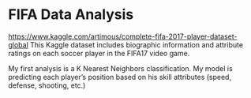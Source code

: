 # FIFA Data Analysis

https://www.kaggle.com/artimous/complete-fifa-2017-player-dataset-global
This Kaggle dataset includes biographic information and attribute ratings on each soccer player in the FIFA17 video game.

My first analysis is a K Nearest Neighbors classification.  My model is predicting each player’s position based on his skill attributes (speed, defense, shooting, etc.)